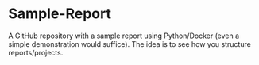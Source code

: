# Sample-Report
A GitHub repository with a sample report using Python/Docker (even a simple demonstration would suffice). The idea is to see how you structure reports/projects.
